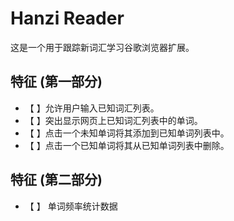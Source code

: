# Hanzi Reader

这是一个用于跟踪新词汇学习谷歌浏览器扩展。

## 特征 (第一部分)

* 【 】允许用户输入已知词汇列表。
* 【 】突出显示网页上已知词汇列表中的单词。
* 【 】点击一个未知单词将其添加到已知单词列表中。
* 【 】点击一个已知单词将其从已知单词列表中删除。

## 特征 (第二部分)

* 【 】 单词频率统计数据